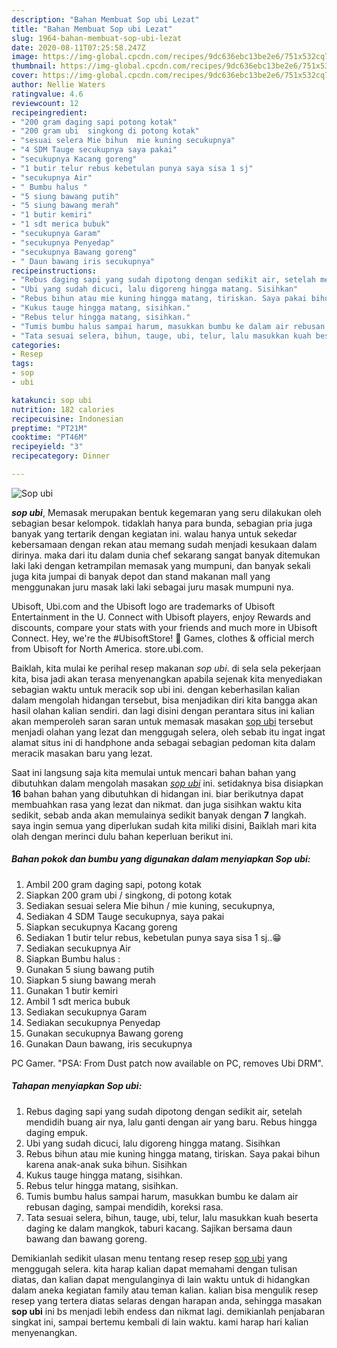 ```yaml
---
description: "Bahan Membuat Sop ubi Lezat"
title: "Bahan Membuat Sop ubi Lezat"
slug: 1964-bahan-membuat-sop-ubi-lezat
date: 2020-08-11T07:25:58.247Z
image: https://img-global.cpcdn.com/recipes/9dc636ebc13be2e6/751x532cq70/sop-ubi-foto-resep-utama.jpg
thumbnail: https://img-global.cpcdn.com/recipes/9dc636ebc13be2e6/751x532cq70/sop-ubi-foto-resep-utama.jpg
cover: https://img-global.cpcdn.com/recipes/9dc636ebc13be2e6/751x532cq70/sop-ubi-foto-resep-utama.jpg
author: Nellie Waters
ratingvalue: 4.6
reviewcount: 12
recipeingredient:
- "200 gram daging sapi potong kotak"
- "200 gram ubi  singkong di potong kotak"
- "sesuai selera Mie bihun  mie kuning secukupnya"
- "4 SDM Tauge secukupnya saya pakai"
- "secukupnya Kacang goreng"
- "1 butir telur rebus kebetulan punya saya sisa 1 sj"
- "secukupnya Air"
- " Bumbu halus "
- "5 siung bawang putih"
- "5 siung bawang merah"
- "1 butir kemiri"
- "1 sdt merica bubuk"
- "secukupnya Garam"
- "secukupnya Penyedap"
- "secukupnya Bawang goreng"
- " Daun bawang iris secukupnya"
recipeinstructions:
- "Rebus daging sapi yang sudah dipotong dengan sedikit air, setelah mendidih buang air nya, lalu ganti dengan air yang baru. Rebus hingga daging empuk."
- "Ubi yang sudah dicuci, lalu digoreng hingga matang. Sisihkan"
- "Rebus bihun atau mie kuning hingga matang, tiriskan. Saya pakai bihun karena anak-anak suka bihun. Sisihkan"
- "Kukus tauge hingga matang, sisihkan."
- "Rebus telur hingga matang, sisihkan."
- "Tumis bumbu halus sampai harum, masukkan bumbu ke dalam air rebusan daging, sampai mendidih, koreksi rasa."
- "Tata sesuai selera, bihun, tauge, ubi, telur, lalu masukkan kuah beserta daging ke dalam mangkok, taburi kacang. Sajikan bersama daun bawang dan bawang goreng."
categories:
- Resep
tags:
- sop
- ubi

katakunci: sop ubi 
nutrition: 182 calories
recipecuisine: Indonesian
preptime: "PT21M"
cooktime: "PT46M"
recipeyield: "3"
recipecategory: Dinner

---
```



![Sop ubi](https://img-global.cpcdn.com/recipes/9dc636ebc13be2e6/751x532cq70/sop-ubi-foto-resep-utama.jpg)

<b><i>sop ubi</i></b>, Memasak merupakan bentuk kegemaran yang seru dilakukan oleh sebagian besar kelompok. tidaklah hanya para bunda, sebagian pria juga banyak yang tertarik dengan kegiatan ini. walau hanya untuk sekedar kebersamaan dengan rekan atau memang sudah menjadi kesukaan dalam dirinya. maka dari itu dalam dunia chef sekarang sangat banyak ditemukan laki laki dengan ketrampilan memasak yang mumpuni, dan banyak sekali juga kita jumpai di banyak depot dan stand makanan mall yang menggunakan juru masak laki laki sebagai juru masak mumpuni nya.

Ubisoft, Ubi.com and the Ubisoft logo are trademarks of Ubisoft Entertainment in the U. Connect with Ubisoft players, enjoy Rewards and discounts, compare your stats with your friends and much more in Ubisoft Connect. Hey, we&#39;re the #UbisoftStore! 👋 Games, clothes &amp; official merch from Ubisoft for North America. store.ubi.com.

Baiklah, kita mulai ke perihal resep makanan <i>sop ubi</i>. di sela sela pekerjaan kita, bisa jadi akan terasa menyenangkan apabila sejenak kita menyediakan sebagian waktu untuk meracik sop ubi ini. dengan keberhasilan kalian dalam mengolah hidangan tersebut, bisa menjadikan diri kita bangga akan hasil olahan kalian sendiri. dan lagi disini dengan perantara situs ini kalian akan memperoleh saran saran untuk memasak masakan <u>sop ubi</u> tersebut menjadi olahan yang lezat dan menggugah selera, oleh sebab itu ingat ingat alamat situs ini di handphone anda sebagai sebagian pedoman kita dalam meracik masakan baru yang lezat.


Saat ini langsung saja kita memulai untuk mencari bahan bahan yang dibutuhkan dalam mengolah masakan <u><i>sop ubi</i></u> ini. setidaknya bisa disiapkan <b>16</b> bahan bahan yang dibutuhkan di hidangan ini. biar berikutnya dapat membuahkan rasa yang lezat dan nikmat. dan juga sisihkan waktu kita sedikit, sebab anda akan memulainya sedikit banyak dengan <b>7</b> langkah. saya ingin semua yang diperlukan sudah kita miliki disini, Baiklah mari kita olah dengan merinci dulu bahan keperluan berikut ini.

<!--inarticleads1-->

##### Bahan pokok dan bumbu yang digunakan dalam menyiapkan Sop ubi:

1. Ambil 200 gram daging sapi, potong kotak
1. Siapkan 200 gram ubi / singkong, di potong kotak
1. Sediakan sesuai selera Mie bihun / mie kuning, secukupnya,
1. Sediakan 4 SDM Tauge secukupnya, saya pakai
1. Siapkan secukupnya Kacang goreng
1. Sediakan 1 butir telur rebus, kebetulan punya saya sisa 1 sj..😁
1. Sediakan secukupnya Air
1. Siapkan  Bumbu halus :
1. Gunakan 5 siung bawang putih
1. Siapkan 5 siung bawang merah
1. Gunakan 1 butir kemiri
1. Ambil 1 sdt merica bubuk
1. Sediakan secukupnya Garam
1. Sediakan secukupnya Penyedap
1. Gunakan secukupnya Bawang goreng
1. Gunakan  Daun bawang, iris secukupnya


PC Gamer. &#34;PSA: From Dust patch now available on PC, removes Ubi DRM&#34;. 

<!--inarticleads2-->

##### Tahapan menyiapkan Sop ubi:

1. Rebus daging sapi yang sudah dipotong dengan sedikit air, setelah mendidih buang air nya, lalu ganti dengan air yang baru. Rebus hingga daging empuk.
1. Ubi yang sudah dicuci, lalu digoreng hingga matang. Sisihkan
1. Rebus bihun atau mie kuning hingga matang, tiriskan. Saya pakai bihun karena anak-anak suka bihun. Sisihkan
1. Kukus tauge hingga matang, sisihkan.
1. Rebus telur hingga matang, sisihkan.
1. Tumis bumbu halus sampai harum, masukkan bumbu ke dalam air rebusan daging, sampai mendidih, koreksi rasa.
1. Tata sesuai selera, bihun, tauge, ubi, telur, lalu masukkan kuah beserta daging ke dalam mangkok, taburi kacang. Sajikan bersama daun bawang dan bawang goreng.




Demikianlah sedikit ulasan menu tentang resep resep <u>sop ubi</u> yang menggugah selera. kita harap kalian dapat memahami dengan tulisan diatas, dan kalian dapat mengulanginya di lain waktu untuk di hidangkan dalam aneka kegiatan family atau teman kalian. kalian bisa mengulik resep resep yang tertera diatas selaras dengan harapan anda, sehingga masakan <b>sop ubi</b> ini bs menjadi lebih endess dan nikmat lagi. demikianlah penjabaran singkat ini, sampai bertemu kembali di lain waktu. kami harap hari kalian menyenangkan.
